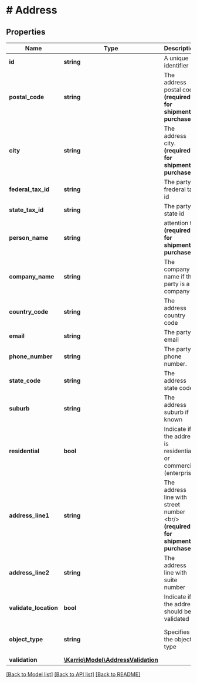# # Address

## Properties

Name | Type | Description | Notes
------------ | ------------- | ------------- | -------------
**id** | **string** | A unique identifier | [optional]
**postal_code** | **string** | The address postal code  **(required for shipment purchase)** | [optional]
**city** | **string** | The address city.  **(required for shipment purchase)** | [optional]
**federal_tax_id** | **string** | The party frederal tax id | [optional]
**state_tax_id** | **string** | The party state id | [optional]
**person_name** | **string** | attention to  **(required for shipment purchase)** | [optional]
**company_name** | **string** | The company name if the party is a company | [optional]
**country_code** | **string** | The address country code |
**email** | **string** | The party email | [optional]
**phone_number** | **string** | The party phone number. | [optional]
**state_code** | **string** | The address state code | [optional]
**suburb** | **string** | The address suburb if known | [optional]
**residential** | **bool** | Indicate if the address is residential or commercial (enterprise) | [optional] [default to false]
**address_line1** | **string** | The address line with street number &lt;br/&gt; **(required for shipment purchase)** | [optional]
**address_line2** | **string** | The address line with suite number | [optional]
**validate_location** | **bool** | Indicate if the address should be validated | [optional] [default to false]
**object_type** | **string** | Specifies the object type | [optional] [default to 'address']
**validation** | [**\Karrio\Model\AddressValidation**](AddressValidation.md) |  | [optional]

[[Back to Model list]](../../README.md#models) [[Back to API list]](../../README.md#endpoints) [[Back to README]](../../README.md)
